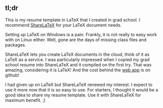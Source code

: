 **tl;dr**
---------

This is my resume template in LaTeX that I created in grad school. I recommend [ShareLaTeX][1] for your LaTeX document needs.

Setting up LaTeX on Windows is a pain. Frankly, it is not really to easy work with on Linux either. Well, gone are the days of missing class files and packages.

ShareLaTeX lets you create LaTeX documents in the cloud, think of it as LaTeX as a service. I was particularly impressed when I copied my grad school resume into ShareLaTeX and it compiled on the first try. That was amazing, considering it is LaTeX! And the cost behind the [web app][2] is on github!

I had given up on LaTeX but ShareLaTeX renewed my interest. I expect to use it more now that it is so easy to use. For starters, I thought it would be a good idea to share my resume template. Use it with ShareLaTeX for maximum benefit. ;)

[1]: https://www.sharelatex.com/
[2]: https://github.com/sharelatex/sharelatex
